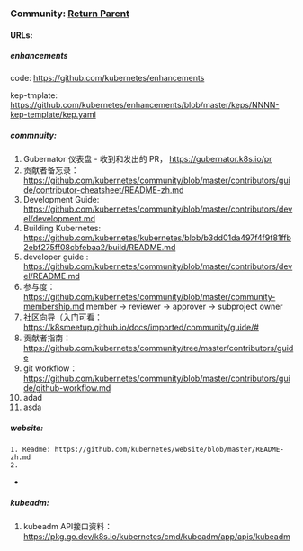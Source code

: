 ### Community:   [Return Parent](../README.md) 

#### URLs:

##### enhancements

code: https://github.com/kubernetes/enhancements

kep-tmplate: https://github.com/kubernetes/enhancements/blob/master/keps/NNNN-kep-template/kep.yaml



##### commnuity:

1. Gubernator 仪表盘 - 收到和发出的 PR， https://gubernator.k8s.io/pr
2. 贡献者备忘录： https://github.com/kubernetes/community/blob/master/contributors/guide/contributor-cheatsheet/README-zh.md
3. Development Guide: https://github.com/kubernetes/community/blob/master/contributors/devel/development.md 
4. Building Kubernetes: https://github.com/kubernetes/kubernetes/blob/b3dd01da497f4f9f81ffb2ebf275ff08cbfebaa2/build/README.md
5. developer guide : https://github.com/kubernetes/community/blob/master/contributors/devel/README.md
6. 参与度： https://github.com/kubernetes/community/blob/master/community-membership.md
         member -> reviewer -> approver -> subproject owner
7.  社区向导（入门可看： https://k8smeetup.github.io/docs/imported/community/guide/#
8. 贡献者指南：https://github.com/kubernetes/community/tree/master/contributors/guide
9. git workflow：https://github.com/kubernetes/community/blob/master/contributors/guide/github-workflow.md
10. adad 
11. asda

##### website:

	1. Readme: https://github.com/kubernetes/website/blob/master/README-zh.md
 	2. 

-  

##### kubeadm:

1. kubeadm API接口资料： https://pkg.go.dev/k8s.io/kubernetes/cmd/kubeadm/app/apis/kubeadm